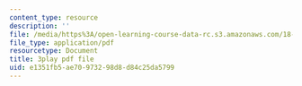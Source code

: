 ```yaml
---
content_type: resource
description: ''
file: /media/https%3A/open-learning-course-data-rc.s3.amazonaws.com/18-03sc-differential-equations-fall-2011/e1351fb5ae70973298d8d84c25da5799_z-meBrqcy_I.pdf
file_type: application/pdf
resourcetype: Document
title: 3play pdf file
uid: e1351fb5-ae70-9732-98d8-d84c25da5799
---
```

